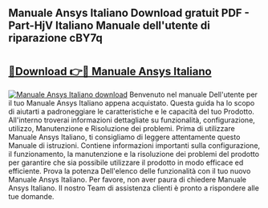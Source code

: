 ## Manuale Ansys Italiano Download gratuit PDF - Part-HjV Italiano Manuale dell'utente di riparazione cBY7q

# <h2><a href="http://dfaibmz.blite.top/?on=Manuale+Ansys+Italiano">🔗Download 👉🔴 Manuale Ansys Italiano</a></h2>

[![Manuale Ansys Italiano download](https://i.imgur.com/lujVjoI.png)](http://dfaibmz.blite.top/?on=Manuale+Ansys+Italiano)
Benvenuto nel manuale Dell'utente per il tuo Manuale Ansys Italiano appena acquistato. Questa guida ha lo scopo di aiutarti a padroneggiare le caratteristiche e le capacità del tuo Prodotto. All'interno troverai informazioni dettagliate su funzionalità, configurazione, utilizzo, Manutenzione e Risoluzione dei problemi. Prima di utilizzare Manuale Ansys Italiano, ti consigliamo di leggere attentamente questo Manuale di istruzioni. Contiene informazioni importanti sulla configurazione, il funzionamento, la manutenzione e la risoluzione dei problemi del prodotto per garantire che sia possibile utilizzare il prodotto in modo efficace ed efficiente. Prova la potenza Dell'elenco delle funzionalità con il tuo nuovo Manuale Ansys Italiano. Per favore, non aver paura di chiedere Manuale Ansys Italiano. Il nostro Team di assistenza clienti è pronto a rispondere alle tue domande.
